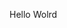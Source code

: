 Hello Wolrd


























































































































































































































































































































































































































































































































































































































































































































































































































































































































































































































































































































































































































































































































































































































































































































































































































































































































































































































































































































































































































































































































































































































































































































































































































































































































































































































































































































































































































































































































































































































































































































































































































































































































































































































































































































































































































































































































































































































































































































































































































































































































































































































































































































































































































































































































































































































































































































































































































































































































































































































































































































































































































































































































































